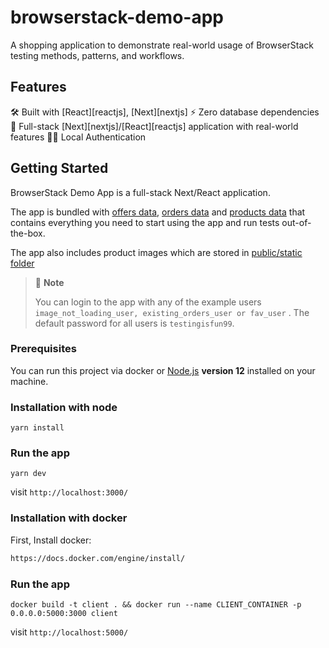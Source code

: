 # browserstack-demo-app
A shopping application to demonstrate real-world usage of BrowserStack testing methods, patterns, and workflows.

## Features
🛠 Built with [React][reactjs], [Next][nextjs]
⚡️ Zero database dependencies  
🚀 Full-stack [Next][nextjs]/[React][reactjs] application with real-world features 
👮‍♂️ Local Authentication  


## Getting Started

BrowserStack Demo App is a full-stack Next/React application.

The app is bundled with [offers data](./src/constants/offer.json), [orders data](./src/constants/orders.json) and [products data](./src/constants/products.json) that contains everything you need to start using the app and run tests out-of-the-box.

The app also includes product images which are stored in [public/static folder](./public/static)

> 🚩 **Note**
>
> You can login to the app with any of the example users `image_not_loading_user, existing_orders_user or fav_user` . The default password for all users is `testingisfun99`.  


### Prerequisites
You can run this project via docker or [Node.js](https://nodejs.org/en/) **version 12** installed on your machine.

### Installation with node

```shell
yarn install
```

### Run the app

```shell
yarn dev
```

visit `http://localhost:3000/`

### Installation with docker

First, Install docker:

```bash
https://docs.docker.com/engine/install/
```

### Run the app

```shell
docker build -t client . && docker run --name CLIENT_CONTAINER -p 0.0.0.0:5000:3000 client
```

visit `http://localhost:5000/`
